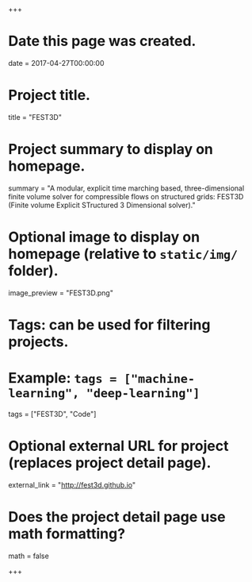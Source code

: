 +++
# Date this page was created.
date = 2017-04-27T00:00:00

# Project title.
title = "FEST3D"

# Project summary to display on homepage.
summary = "A modular, explicit time marching based, three-dimensional finite volume solver for compressible flows on structured grids: FEST3D (Finite volume Explicit STructured 3 Dimensional solver)."

# Optional image to display on homepage (relative to `static/img/` folder).
image_preview = "FEST3D.png"

# Tags: can be used for filtering projects.
# Example: `tags = ["machine-learning", "deep-learning"]`
tags = ["FEST3D", "Code"]

# Optional external URL for project (replaces project detail page).
external_link = "http://fest3d.github.io"

# Does the project detail page use math formatting?
math = false

+++

